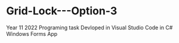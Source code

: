 # Grid-Lock---Option-3
Year 11 2022 Programing task
Devloped in Visual Studio Code in C# Windows Forms App
